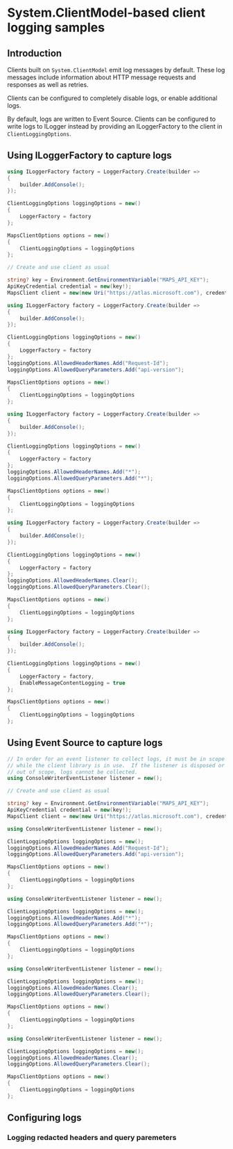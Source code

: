 # System.ClientModel-based client logging samples

## Introduction

Clients built on `System.ClientModel` emit log messages by default. These log messages include information about HTTP message requests and responses as well as retries.

Clients can be configured to completely disable logs, or enable additional logs.

By default, logs are written to Event Source. Clients can be configured to write logs to ILogger instead by providing an ILoggerFactory to the client in `ClientLoggingOptions`.

## Using ILoggerFactory to capture logs

```C# Snippet:UseILoggerFactoryToCaptureLogs
using ILoggerFactory factory = LoggerFactory.Create(builder =>
{
    builder.AddConsole();
});

ClientLoggingOptions loggingOptions = new()
{
    LoggerFactory = factory
};

MapsClientOptions options = new()
{
    ClientLoggingOptions = loggingOptions
};

// Create and use client as usual

string? key = Environment.GetEnvironmentVariable("MAPS_API_KEY");
ApiKeyCredential credential = new(key!);
MapsClient client = new(new Uri("https://atlas.microsoft.com"), credential, options);
```

```C# Snippet:LoggingRedactedHeaderILogger
using ILoggerFactory factory = LoggerFactory.Create(builder =>
{
    builder.AddConsole();
});

ClientLoggingOptions loggingOptions = new()
{
    LoggerFactory = factory
};
loggingOptions.AllowedHeaderNames.Add("Request-Id");
loggingOptions.AllowedQueryParameters.Add("api-version");

MapsClientOptions options = new()
{
    ClientLoggingOptions = loggingOptions
};
```

```C# Snippet:LoggingAllRedactedHeadersILogger
using ILoggerFactory factory = LoggerFactory.Create(builder =>
{
    builder.AddConsole();
});

ClientLoggingOptions loggingOptions = new()
{
    LoggerFactory = factory
};
loggingOptions.AllowedHeaderNames.Add("*");
loggingOptions.AllowedQueryParameters.Add("*");

MapsClientOptions options = new()
{
    ClientLoggingOptions = loggingOptions
};
```

```C# Snippet:NotLoggingHeadersILogger
using ILoggerFactory factory = LoggerFactory.Create(builder =>
{
    builder.AddConsole();
});

ClientLoggingOptions loggingOptions = new()
{
    LoggerFactory = factory
};
loggingOptions.AllowedHeaderNames.Clear();
loggingOptions.AllowedQueryParameters.Clear();

MapsClientOptions options = new()
{
    ClientLoggingOptions = loggingOptions
};
```

```C# Snippet:EnableContentLoggingILogger
using ILoggerFactory factory = LoggerFactory.Create(builder =>
{
    builder.AddConsole();
});

ClientLoggingOptions loggingOptions = new()
{
    LoggerFactory = factory,
    EnableMessageContentLogging = true
};

MapsClientOptions options = new()
{
    ClientLoggingOptions = loggingOptions
};
```

## Using Event Source to capture logs

```C# Snippet:UseEventSourceToCaptureLogs
// In order for an event listener to collect logs, it must be in scope and active
// while the client library is in use.  If the listener is disposed or otherwise
// out of scope, logs cannot be collected.
using ConsoleWriterEventListener listener = new();

// Create and use client as usual

string? key = Environment.GetEnvironmentVariable("MAPS_API_KEY");
ApiKeyCredential credential = new(key!);
MapsClient client = new(new Uri("https://atlas.microsoft.com"), credential);
```

```C# Snippet:LoggingRedactedHeaderEventSource
using ConsoleWriterEventListener listener = new();

ClientLoggingOptions loggingOptions = new();
loggingOptions.AllowedHeaderNames.Add("Request-Id");
loggingOptions.AllowedQueryParameters.Add("api-version");

MapsClientOptions options = new()
{
    ClientLoggingOptions = loggingOptions
};
```

```C# Snippet:LoggingAllRedactedHeadersEventSource
using ConsoleWriterEventListener listener = new();

ClientLoggingOptions loggingOptions = new();
loggingOptions.AllowedHeaderNames.Add("*");
loggingOptions.AllowedQueryParameters.Add("*");

MapsClientOptions options = new()
{
    ClientLoggingOptions = loggingOptions
};
```

```C# Snippet:NotLoggingHeadersEventSource
using ConsoleWriterEventListener listener = new();

ClientLoggingOptions loggingOptions = new();
loggingOptions.AllowedHeaderNames.Clear();
loggingOptions.AllowedQueryParameters.Clear();

MapsClientOptions options = new()
{
    ClientLoggingOptions = loggingOptions
};
```

```C# Snippet:EnableContentLoggingEventSource
using ConsoleWriterEventListener listener = new();

ClientLoggingOptions loggingOptions = new();
loggingOptions.AllowedHeaderNames.Clear();
loggingOptions.AllowedQueryParameters.Clear();

MapsClientOptions options = new()
{
    ClientLoggingOptions = loggingOptions
};
```

## Configuring logs

### Logging redacted headers and query paremeters

### 
